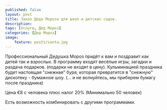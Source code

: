 ```yaml
---
published: false
layout: post
title: Заказ Деда Мороза для школ и детских садов. 
description: 
tags: [Услуги, Дед Мороз]
categories: [Дед Мороз]
image:
    feature: posts/santa.jpg
---
```


Профессиональный Дедушка Мороз придёт к вам и поздравит как детей так и взрослых. В программу входят весёлые игры, загадки и раздача подарков. (подарки не входят в цену). Кульминацией праздника будет настоящая "cнежная" буря, которая превратится в "снежную" дискотеку - бумажное шоу. (... и не волнуйтесь, мы приберем бумагу после праздника)

Цена €8 с человека плюс налог 20%
 (Минимально 50 человек)

Есть возможность комбинировать с другими программами.